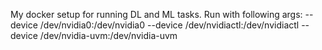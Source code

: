 My docker setup for running DL and ML tasks.
Run with following args: --device /dev/nvidia0:/dev/nvidia0 --device /dev/nvidiactl:/dev/nvidiactl --device /dev/nvidia-uvm:/dev/nvidia-uvm
